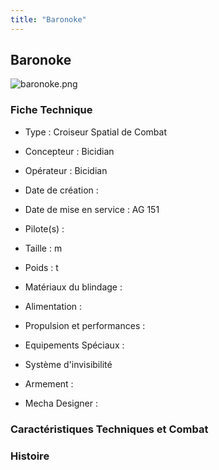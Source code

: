 ```yaml
---
title: "Baronoke"
---
```


Baronoke
--------


![baronoke.png](/images/stories/saga/gundamage/mechas/baronoke.png)


### Fiche Technique


- Type : Croiseur Spatial de Combat  
- Concepteur : Bicidian  
- Opérateur : Bicidian  
- Date de création :   
- Date de mise en service : AG 151  
- Pilote(s) :   
- Taille : m
  
- Poids : t
  
- Matériaux du blindage :   
- Alimentation :   
- Propulsion et performances :   
- Equipements Spéciaux :


* Système d'invisibilité


- Armement :




- Mecha Designer : 


### Caractéristiques Techniques et Combat



### Histoire



